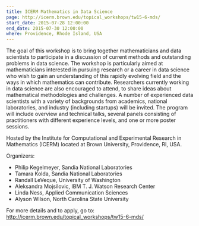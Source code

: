 ```yaml
---
title: ICERM Mathematics in Data Science
page: http://icerm.brown.edu/topical_workshops/tw15-6-mds/
start_date: 2015-07-28 12:00:00
end_date: 2015-07-30 12:00:00
where: Providence, Rhode Island, USA
---
```


The goal of this workshop is to bring together mathematicians and data
scientists to participate in a discussion of current methods and
outstanding problems in data science.  The workshop is particularly
aimed at mathematicians interested in pursuing research or a career in
data science who wish to gain an understanding of this rapidly
evolving field and the ways in which mathematics can
contribute. Researchers currently working in data science are also
encouraged to attend, to share ideas about mathematical methodologies
and challenges. A number of experienced data scientists with a variety
of backgrounds from academics, national laboratories, and industry
(including startups) will be invited.  The program will include
overview and technical talks, several panels consisting of
practitioners with different experience levels, and one or more poster
sessions.

Hosted by the Institute for Computational and Experimental Research in
Mathematics (ICERM) located at Brown University, Providence, RI, USA.

Organizers:

 - Philip Kegelmeyer, Sandia National Laboratories
 - Tamara Kolda, Sandia National Laboratories
 - Randall LeVeque, University of Washington
 - Aleksandra Mojsilovic, IBM T. J. Watson Research Center
 - Linda Ness, Applied Communication Sciences
 - Alyson Wilson, North Carolina State University

For more details and to apply, go to:
<http://icerm.brown.edu/topical_workshops/tw15-6-mds/>

